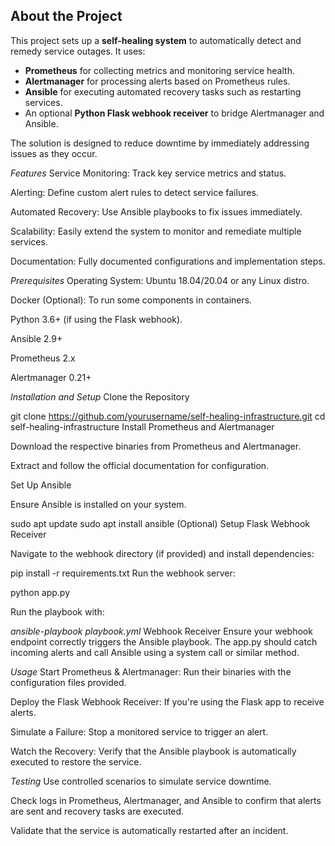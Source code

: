 ## About the Project

This project sets up a **self-healing system** to automatically detect and remedy service outages. It uses:
- **Prometheus** for collecting metrics and monitoring service health.
- **Alertmanager** for processing alerts based on Prometheus rules.
- **Ansible** for executing automated recovery tasks such as restarting services.
- An optional **Python Flask webhook receiver** to bridge Alertmanager and Ansible.

The solution is designed to reduce downtime by immediately addressing issues as they occur.




*Features*
Service Monitoring: Track key service metrics and status.

Alerting: Define custom alert rules to detect service failures.

Automated Recovery: Use Ansible playbooks to fix issues immediately.

Scalability: Easily extend the system to monitor and remediate multiple services.

Documentation: Fully documented configurations and implementation steps.




*Prerequisites*
Operating System: Ubuntu 18.04/20.04 or any Linux distro.

Docker (Optional): To run some components in containers.

Python 3.6+ (if using the Flask webhook).

Ansible 2.9+

Prometheus 2.x

Alertmanager 0.21+

*Installation and Setup*
Clone the Repository


git clone https://github.com/yourusername/self-healing-infrastructure.git
cd self-healing-infrastructure
Install Prometheus and Alertmanager

Download the respective binaries from Prometheus and Alertmanager.

Extract and follow the official documentation for configuration.

Set Up Ansible

Ensure Ansible is installed on your system.


sudo apt update
sudo apt install ansible
(Optional) Setup Flask Webhook Receiver

Navigate to the webhook directory (if provided) and install dependencies:


pip install -r requirements.txt
Run the webhook server:


python app.py







Run the playbook with:

*ansible-playbook playbook.yml*
Webhook Receiver
Ensure your webhook endpoint correctly triggers the Ansible playbook. The app.py should catch incoming alerts and call Ansible using a system call or similar method.

*Usage*
Start Prometheus & Alertmanager: Run their binaries with the configuration files provided.

Deploy the Flask Webhook Receiver: If you're using the Flask app to receive alerts.

Simulate a Failure: Stop a monitored service to trigger an alert.

Watch the Recovery: Verify that the Ansible playbook is automatically executed to restore the service.

*Testing*
Use controlled scenarios to simulate service downtime.

Check logs in Prometheus, Alertmanager, and Ansible to confirm that alerts are sent and recovery tasks are executed.

Validate that the service is automatically restarted after an incident.
